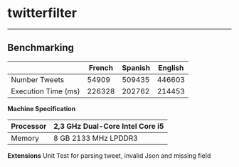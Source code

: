 # twitterfilter

---

## Benchmarking

|                     | French | Spanish | English |
|---------------------|--------|---------|---------|
| Number Tweets       | 54909  | 509435  | 446603  |
| Execution Time (ms) | 226328 | 202762  | 214453  |

**Machine Specification**

| Processor | 2,3 GHz Dual-Core Intel Core i5 |
|-----------|---------------------------------|
| Memory    | 8 GB 2133 MHz LPDDR3            |

**Extensions**
Unit Test for parsing tweet, invalid Json and missing field

